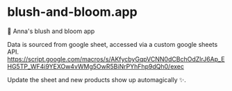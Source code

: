 # blush-and-bloom.app

💖 Anna's blush and bloom app

Data is sourced from google sheet, accessed via a custom google sheets API.
https://script.google.com/macros/s/AKfycbyGqpVCNN0dCBchOdZlrJ6Ap_EHG5TP_WF4i9YEXOw4vWMg5OwR5BiNrPYhFhp9dQh0/exec

Update the sheet and new products show up automagically ✨.
